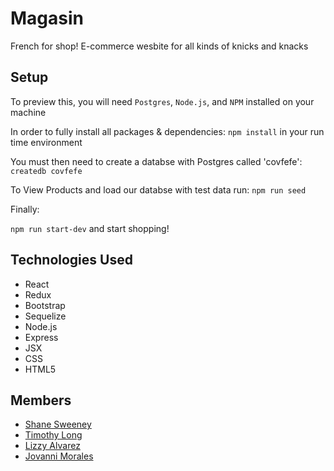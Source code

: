 # Magasin
French for shop! E-commerce wesbite for all kinds of knicks and knacks


## Setup

To preview this, you will need `Postgres`, `Node.js`, and `NPM` installed on your machine

In order to fully install all packages & dependencies:
`npm install` in your run time environment

You must then need to create a databse with Postgres called 'covfefe':
`createdb covfefe`

To View Products and load our databse with test data run:
`npm run seed`

Finally:

`npm run start-dev` and start shopping!

## Technologies Used

* React 
* Redux 
* Bootstrap
* Sequelize 
* Node.js 
* Express 
* JSX
* CSS
* HTML5

## Members
* [Shane Sweeney](https://www.linkedin.com/in/shanesween/)
* [Timothy Long](https://www.linkedin.com/in/timothyleelong/)
* [Lizzy Alvarez](https://www.linkedin.com/in/elizabethalvarezdev/)
* [Jovanni Morales](https://www.linkedin.com/in/jovanni-morales/)
